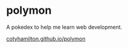 # polymon
A pokedex to help me learn web development.

[cotyhamilton.github.io/polymon](http://cotyhamilton.github.io/polymon/)
